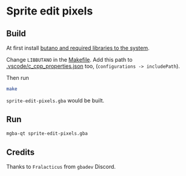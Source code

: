 # Sprite edit pixels

## Build

At first install [butano and required libraries to the system](https://gvaliente.github.io/butano/getting_started_wt.html).

Change `LIBBUTANO` in the [Makefile](./Makefile). Add this path to [.vscode/c_cpp_properties.json](.vscode/c_cpp_properties.json) too, (`configurations -> includePath`).

Then run

```bash
make
```

`sprite-edit-pixels.gba` would be built.

## Run

```bash
mgba-qt sprite-edit-pixels.gba
```

## Credits

Thanks to `Fralacticus` from `gbadev` Discord.